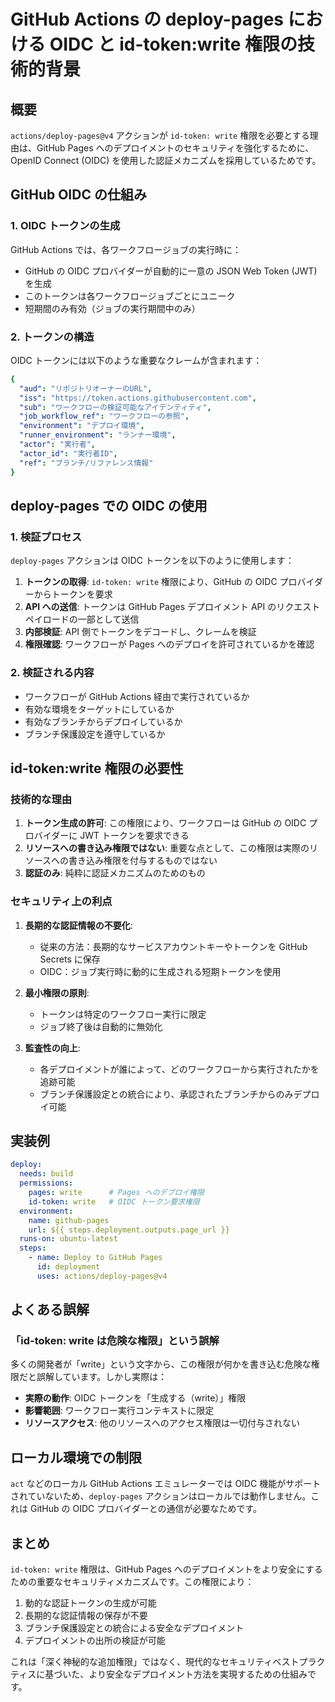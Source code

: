 # GitHub Actions の deploy-pages における OIDC と id-token:write 権限の技術的背景

## 概要

`actions/deploy-pages@v4` アクションが `id-token: write` 権限を必要とする理由は、GitHub Pages へのデプロイメントのセキュリティを強化するために、OpenID Connect (OIDC) を使用した認証メカニズムを採用しているためです。

## GitHub OIDC の仕組み

### 1. OIDC トークンの生成

GitHub Actions では、各ワークフロージョブの実行時に：
- GitHub の OIDC プロバイダーが自動的に一意の JSON Web Token (JWT) を生成
- このトークンは各ワークフロージョブごとにユニーク
- 短期間のみ有効（ジョブの実行期間中のみ）

### 2. トークンの構造

OIDC トークンには以下のような重要なクレームが含まれます：

```yaml
{
  "aud": "リポジトリオーナーのURL",
  "iss": "https://token.actions.githubusercontent.com",
  "sub": "ワークフローの検証可能なアイデンティティ",
  "job_workflow_ref": "ワークフローの参照",
  "environment": "デプロイ環境",
  "runner_environment": "ランナー環境",
  "actor": "実行者",
  "actor_id": "実行者ID",
  "ref": "ブランチ/リファレンス情報"
}
```

## deploy-pages での OIDC の使用

### 1. 検証プロセス

`deploy-pages` アクションは OIDC トークンを以下のように使用します：

1. **トークンの取得**: `id-token: write` 権限により、GitHub の OIDC プロバイダーからトークンを要求
2. **API への送信**: トークンは GitHub Pages デプロイメント API のリクエストペイロードの一部として送信
3. **内部検証**: API 側でトークンをデコードし、クレームを検証
4. **権限確認**: ワークフローが Pages へのデプロイを許可されているかを確認

### 2. 検証される内容

- ワークフローが GitHub Actions 経由で実行されているか
- 有効な環境をターゲットにしているか
- 有効なブランチからデプロイしているか
- ブランチ保護設定を遵守しているか

## id-token:write 権限の必要性

### 技術的な理由

1. **トークン生成の許可**: この権限により、ワークフローは GitHub の OIDC プロバイダーに JWT トークンを要求できる
2. **リソースへの書き込み権限ではない**: 重要な点として、この権限は実際のリソースへの書き込み権限を付与するものではない
3. **認証のみ**: 純粋に認証メカニズムのためのもの

### セキュリティ上の利点

1. **長期的な認証情報の不要化**: 
   - 従来の方法：長期的なサービスアカウントキーやトークンを GitHub Secrets に保存
   - OIDC：ジョブ実行時に動的に生成される短期トークンを使用

2. **最小権限の原則**:
   - トークンは特定のワークフロー実行に限定
   - ジョブ終了後は自動的に無効化

3. **監査性の向上**:
   - 各デプロイメントが誰によって、どのワークフローから実行されたかを追跡可能
   - ブランチ保護設定との統合により、承認されたブランチからのみデプロイ可能

## 実装例

```yaml
deploy:
  needs: build
  permissions:
    pages: write      # Pages へのデプロイ権限
    id-token: write   # OIDC トークン要求権限
  environment:
    name: github-pages
    url: ${{ steps.deployment.outputs.page_url }}
  runs-on: ubuntu-latest
  steps:
    - name: Deploy to GitHub Pages
      id: deployment
      uses: actions/deploy-pages@v4
```

## よくある誤解

### 「id-token: write は危険な権限」という誤解

多くの開発者が「write」という文字から、この権限が何かを書き込む危険な権限だと誤解しています。しかし実際は：

- **実際の動作**: OIDC トークンを「生成する（write）」権限
- **影響範囲**: ワークフロー実行コンテキストに限定
- **リソースアクセス**: 他のリソースへのアクセス権限は一切付与されない

## ローカル環境での制限

`act` などのローカル GitHub Actions エミュレーターでは OIDC 機能がサポートされていないため、`deploy-pages` アクションはローカルでは動作しません。これは GitHub の OIDC プロバイダーとの通信が必要なためです。

## まとめ

`id-token: write` 権限は、GitHub Pages へのデプロイメントをより安全にするための重要なセキュリティメカニズムです。この権限により：

1. 動的な認証トークンの生成が可能
2. 長期的な認証情報の保存が不要
3. ブランチ保護設定との統合による安全なデプロイメント
4. デプロイメントの出所の検証が可能

これは「深く神秘的な追加権限」ではなく、現代的なセキュリティベストプラクティスに基づいた、より安全なデプロイメント方法を実現するための仕組みです。